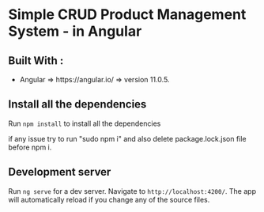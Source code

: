 #  Simple CRUD Product Management System - in Angular

## Built With :

<ul>
      <li> Angular => https://angular.io/  => version 11.0.5. </li> 
</ul>

## Install all the dependencies

Run `npm install` to install all the dependencies

if any issue try to run "sudo npm i"
and also delete package.lock.json file before npm i.

## Development server

Run `ng serve` for a dev server. Navigate to `http://localhost:4200/`. The app will automatically reload if you change any of the source files.
